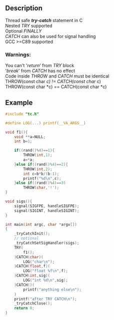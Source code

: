 ## Description
Thread safe _**try-сatch**_ statement in C  
Nested _TRY_ supported  
Optional _FINALLY_  
_CATCH_ can also be used for signal handling  
GCC >=C89 supported  

### Warnings:
You can't '_return_' from _TRY_ block  
'_break_' from _CATCH_ has no effect  
Сode inside _THROW_ and _CATCH_ must be identical  
THROW(const char *c) != CATCH(const char* c)  
THROW(const char *c) == CATCH(const char *c)  

## Example
```c
#include "tc.h"

#define LOG(...) printf(__VA_ARGS__)

void f1(){
    void **a=NULL;
    int b=1;

    if((rand()%4)==1){
        THROW(int,1);
        a=*a;
    }else if((rand()%4)==2){
        THROW(int,2);
        int c=b*b/(b-1);
        printf("%d\n",c);
    }else if((rand()%4)==3)
        THROW(char,'!');
}

void sigs(){
    signal(SIGFPE, handleSIGFPE);
    signal(SIGINT, handleSIGINT);
}

int main(int argc, char *argv[])
{
    _tryCatchInit();
    // optional
    _tryCatchSetSigHandler(sigs);
    TRY(
        f1();
    )CATCH(char)(
        LOG("char\n");
    )CATCH(float,f)(
        LOG("float %f\n",f);
    )CATCH(int,sig)(
        LOG("int %d\n",sig);
    )CATCH()(
        printf("anything else\n");
    )
    printf("after TRY CATCH\n");
    _tryCatchClose();
    return 0;
}
```
